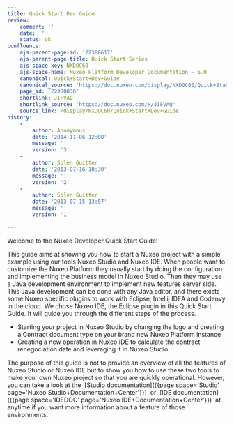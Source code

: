 ```yaml
---
title: Quick Start Dev Guide
review:
    comment: ''
    date: ''
    status: ok
confluence:
    ajs-parent-page-id: '22380617'
    ajs-parent-page-title: Quick Start Series
    ajs-space-key: NXDOC60
    ajs-space-name: Nuxeo Platform Developer Documentation — 6.0
    canonical: Quick+Start+Dev+Guide
    canonical_source: 'https://doc.nuxeo.com/display/NXDOC60/Quick+Start+Dev+Guide'
    page_id: '22380836'
    shortlink: JIFVAQ
    shortlink_source: 'https://doc.nuxeo.com/x/JIFVAQ'
    source_link: /display/NXDOC60/Quick+Start+Dev+Guide
history:
    - 
        author: Anonymous
        date: '2014-11-06 12:08'
        message: ''
        version: '3'
    - 
        author: Solen Guitter
        date: '2013-07-16 10:30'
        message: ''
        version: '2'
    - 
        author: Solen Guitter
        date: '2013-07-15 13:57'
        message: ''
        version: '1'

---
```

Welcome to the Nuxeo Developer Quick Start Guide!

This guide aims at showing you how to start a Nuxeo project with a simple example using our tools Nuxeo Studio and Nuxeo IDE. When people want to customize the Nuxeo Platform they usually start by doing the configuration and implementing the business model in Nuxeo Studio. Then they may use a Java development environment to implement new features server side. This Java development can be done with any Java editor, and there exists some Nuxeo specific plugins to work with Eclipse, Intellij IDEA and Codenvy in the cloud. We chose Nuxeo IDE, the Eclipse plugin in this Quick Start Guide. It will guide you through the different steps of the process.

*   Starting your project in Nuxeo Studio by changing the logo and creating a Contract document type on your brand new Nuxeo Platform instance
*   Creating a new operation in Nuxeo IDE to calculate the contract renegociation date and leveraging it in Nuxeo Studio

The purpose of this guide is not to provide an overview of all the features of Nuxeo Studio or Nuxeo IDE but to show you how to use these two tools to make your own Nuxeo project so that you are quickly operational. However, you can take a look at the&nbsp; [Studio documentation]({{page space='Studio' page='Nuxeo Studio+Documentation+Center'}}) &nbsp;or&nbsp; [IDE documentation]({{page space='IDEDOC' page='Nuxeo IDE+Documentation+Center'}}) &nbsp;at anytime if you want more information about a feature of those environments.